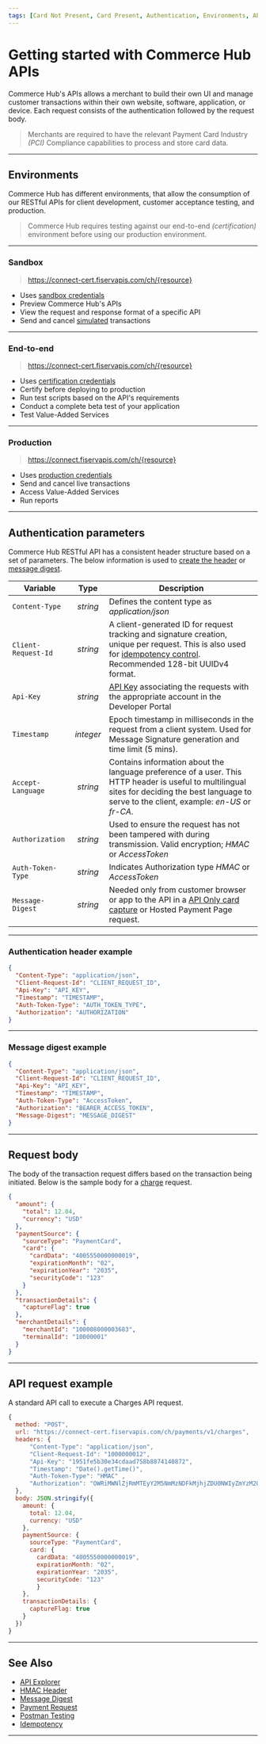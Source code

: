 ```yaml
---
tags: [Card Not Present, Card Present, Authentication, Environments, API Reference]
---
```


# Getting started with Commerce Hub APIs

Commerce Hub's APIs allows a merchant to build their own UI and manage customer transactions within their own website, software, application, or device. Each request consists of the authentication followed by the request body.

<!-- theme: warning -->
> Merchants are required to have the relevant Payment Card Industry *(PCI)* Compliance capabilities to process and store card data.

---

## Environments

Commerce Hub has different environments, that allow the consumption of our RESTful APIs for client development, customer acceptance testing, and production.

<!-- theme: warning -->
> Commerce Hub requires testing against our end-to-end *(certification)* environment before using our production environment.

---

### Sandbox

<!--theme: info -->
> https://connect-cert.fiservapis.com/ch/{resource}

- Uses [sandbox credentials](?path=docs/Resources/Guides/Dev-Studio/Key-Management.md)
- Preview Commerce Hub's APIs
- View the request and response format of a specific API
- Send and cancel [simulated](?path=docs/Resources/Guides/Testing/Test-Scripts/Simulator-Scripts.md) transactions

---

### End-to-end

<!--theme: info -->
> https://connect-cert.fiservapis.com/ch/{resource}

- Uses [certification credentials](?path=docs/Resources/Guides/Dev-Studio/Key-Management.md)
- Certify before deploying to production
- Run test scripts based on the API's requirements
- Conduct a complete beta test of your application
- Test Value-Added Services

---

### Production

<!--theme: info -->
> https://connect.fiservapis.com/ch/{resource}

- Uses [production credentials](?path=docs/Resources/Guides/Dev-Studio/Key-Management.md)
- Send and cancel live transactions
- Access Value-Added Services
- Run reports

---

## Authentication parameters

Commerce Hub RESTful API has a consistent header structure based on a set of parameters. The below information is used to [create the header](?path=docs/Resources/API-Documents/Authentication-Header.md) or [message digest](?path=docs/Resources/API-Documents/Message-Digest.md).

| Variable | Type | Description |
| ----- | :-----: | ----- |
| `Content-Type` | *string* | Defines the content type as *application/json* |
| `Client-Request-Id` | *string* | A client-generated ID for request tracking and signature creation, unique per request. This is also used for [idempotency control](?path=docs/Resources/Guides/Idempotency.md). Recommended 128-bit UUIDv4 format. |
| `Api-Key` | *string* | [API Key](?path=(?path=docs/Resources/Guides/Dev-Studio/Key-Management.md)) associating the requests with the appropriate account in the Developer Portal |
| `Timestamp` | *integer* | Epoch timestamp in milliseconds in the request from a client system. Used for Message Signature generation and time limit (5 mins). |
| `Accept-Language` | *string* | Contains information about the language preference of a user. This HTTP header is useful to multilingual sites for deciding the best language to serve to the client, example: *en-US* or *fr-CA*. |
| `Authorization` | *string* | Used to ensure the request has not been tampered with during transmission. Valid encryption; *HMAC* or *AccessToken* |
| `Auth-Token-Type`| *string* | Indicates Authorization type *HMAC* or *AccessToken*|
| `Message-Digest` | *string* | Needed only from customer browser or app to the API in a [API Only card capture](?path=docs/Online-Mobile-Digital/Secure-Data-Capture/API/API-Only.md) or Hosted Payment Page request. |

---

### Authentication header example

```json
{
  "Content-Type": "application/json",
  "Client-Request-Id": "CLIENT_REQUEST_ID",
  "Api-Key": "API_KEY",
  "Timestamp": "TIMESTAMP",
  "Auth-Token-Type": "AUTH_TOKEN_TYPE",
  "Authorization": "AUTHORIZATION"
}
```

---

### Message digest example

```json
{
  "Content-Type": "application/json",
  "Client-Request-Id": "CLIENT_REQUEST_ID",
  "Api-Key": "API_KEY",
  "Timestamp": "TIMESTAMP",
  "Auth-Token-Type": "AccessToken",
  "Authorization": "BEARER_ACCESS_TOKEN",
  "Message-Digest": "MESSAGE_DIGEST"
}
```

---

## Request body

The body of the transaction request differs based on the transaction being initiated. Below is the sample body for a [charge](?path=docs/Resources/API-Documents/Payments/Charges.md) request.

```json
{
  "amount": {
    "total": 12.04,
    "currency": "USD"
  },
  "paymentSource": {
    "sourceType": "PaymentCard",
    "card": {
      "cardData": "4005550000000019",
      "expirationMonth": "02",
      "expirationYear": "2035",
      "securityCode": "123"
    }
  },
  "transactionDetails": {
    "captureFlag": true
  },
  "merchantDetails": {
    "merchantId": "100008000003683",
    "terminalId": "10000001"
  }
}
```

---

## API request example

A standard API call to execute a Charges API request.

```javascript
{
  method: "POST",
  url: "https://connect-cert.fiservapis.com/ch/payments/v1/charges",
  headers: {
      "Content-Type": "application/json",
      "Client-Request-Id": "1000000012",
      "Api-Key": "1951fe5b30e34cdaad758b8874140872",
      "Timestamp": "Date().getTime()",
      "Auth-Token-Type": "HMAC" ,
      "Authorization": "OWRiMWNlZjRmMTEyY2M5NmMzNDFkMjhjZDU0NWIyZmYzM2Q2YWMyNDE5Nzg5YmVkYzEyZTJjNmUwNDA5OWMyMQ=="
  },
  body: JSON.stringify({
    amount: {
      total: 12.04,
      currency: "USD"
    },
    paymentSource: {
      sourceType: "PaymentCard",
      card: {
        cardData: "4005550000000019",
        expirationMonth: "02",
        expirationYear: "2035",
        securityCode: "123"
        }
    },
    transactionDetails: {
      captureFlag: true
    }
  })
}
```

---

## See Also

- [API Explorer](../api/?type=post&path=/payments/v1/charges)
- [HMAC Header](?path=docs/Resources/API-Documents/Authentication-Header.md)
- [Message Digest](?path=docs/Resources/API-Documents/Message-Digest.md)
- [Payment Request](?path=docs/Resources/API-Documents/Payments/Payments.md)
- [Postman Testing](?path=docs/Resources/Guides/Testing/Postman-Testing.md)
- [Idempotency](?path=docs/Resources/Guides/Idempotency.md)

---
